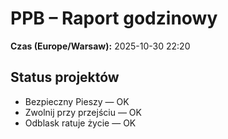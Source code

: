 # PPB – Raport godzinowy
**Czas (Europe/Warsaw):** 2025-10-30 22:20

## Status projektów
- Bezpieczny Pieszy — OK
- Zwolnij przy przejściu — OK
- Odblask ratuje życie — OK

